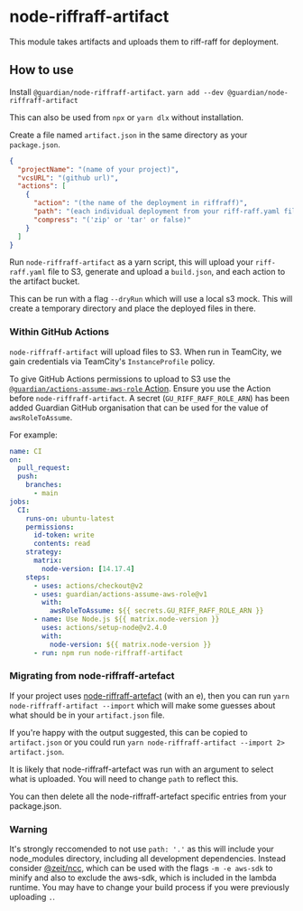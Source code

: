 # node-riffraff-artifact

This module takes artifacts and uploads them to riff-raff for deployment.

## How to use

Install `@guardian/node-riffraff-artifact`.
`yarn add --dev @guardian/node-riffraff-artifact`

This can also be used from `npx` or `yarn dlx` without installation.

Create a file named `artifact.json` in the same directory as your `package.json`.

```json
{
  "projectName": "(name of your project)",
  "vcsURL": "(github url)",
  "actions": [
    {
      "action": "(the name of the deployment in riffraff)",
      "path": "(each individual deployment from your riff-raff.yaml file)",
      "compress": "('zip' or 'tar' or false)"
    }
  ]
}
```

Run `node-riffraff-artifact` as a yarn script, this will upload your `riff-raff.yaml` file to S3, generate and upload a `build.json`, and each action to the artifact bucket.

This can be run with a flag `--dryRun` which will use a local s3 mock. This will create a temporary directory and place the deployed files in there.

### Within GitHub Actions
`node-riffraff-artifact` will upload files to S3. When run in TeamCity, we gain credentials via TeamCity's `InstanceProfile` policy.

To give GitHub Actions permissions to upload to S3 use the [`@guardian/actions-assume-aws-role` Action](https://github.com/guardian/actions-assume-aws-role).
Ensure you use the Action before `node-riffraff-artifact`.
A secret (`GU_RIFF_RAFF_ROLE_ARN`) has been added Guardian GitHub organisation that can be used for the value of `awsRoleToAssume`.

For example:
```yaml
name: CI
on:
  pull_request:
  push:
    branches:
      - main
jobs:
  CI:
    runs-on: ubuntu-latest
    permissions:
      id-token: write
      contents: read
    strategy:
      matrix:
        node-version: [14.17.4]
    steps:
      - uses: actions/checkout@v2
      - uses: guardian/actions-assume-aws-role@v1
        with:
          awsRoleToAssume: ${{ secrets.GU_RIFF_RAFF_ROLE_ARN }}
      - name: Use Node.js ${{ matrix.node-version }}
        uses: actions/setup-node@v2.4.0
        with:
          node-version: ${{ matrix.node-version }}
      - run: npm run node-riffraff-artifact
```

### Migrating from node-riffraff-artefact

If your project uses [node-riffraff-artefact](https://github.com/guardian/node-riffraff-artefact) (with an e), then you can run
`yarn node-riffraff-artifact --import` which will make some guesses about what should be in your `artifact.json` file.

If you're happy with the output suggested, this can be copied to `artifact.json` or you could run `yarn node-riffraff-artifact --import 2> artifact.json`.

It is likely that node-riffraff-artefact was run with an argument to select what is uploaded. You will need to change `path` to reflect this.

You can then delete all the node-riffraff-artefact specific entries from your package.json.

### Warning

It's strongly reccomended to not use `path: '.'` as this will include your node_modules directory, including all development dependencies. Instead consider [@zeit/ncc](https://github.com/zeit/ncc), which can be used with the flags `-m -e aws-sdk` to minify and also to exclude the aws-sdk, which is included in the lambda runtime.
You may have to change your build process if you were previously uploading `.`.
